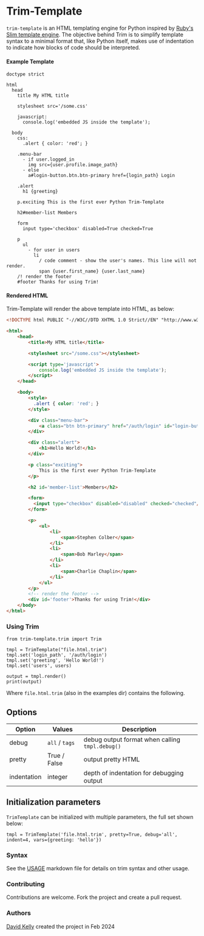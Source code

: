 # Trim-Template

`trim-template` is an HTML templating engine for Python inspired by [Ruby's Slim template engine](https://github.com/slim-template/slim).
The objective behind Trim is to simplify template syntax to a minimal format that, like Python itself,
makes use of indentation to indicate how blocks of code should be interpreted.

#### Example Template


```slim
doctype strict

html
  head
    title My HTML title

    stylesheet src='/some.css'

    javascript:
      console.log('embedded JS inside the template');

  body
    css:
      .alert { color: 'red'; }

    .menu-bar
      - if user.logged_in
        img src={user.profile.image_path}
      - else
        a#login-button.btn.btn-primary href={login_path} Login

    .alert
      h1 {greeting}

    p.exciting This is the first ever Python Trim-Template

    h2#member-list Members

    form
      input type='checkbox' disabled=True checked=True

    p
      ul
        - for user in users
          li
            / code comment - show the user's names. This line will not render.
            span {user.first_name} {user.last_name}
    /! render the footer
    #footer Thanks for using Trim!
```

#### Rendered HTML

Trim-Template will render the above template into HTML, as below:

```html
<!DOCTYPE html PUBLIC "-//W3C//DTD XHTML 1.0 Strict//EN" "http://www.w3.org/TR/xhtml1/DTD/xhtml1-strict.dtd">

<html>
    <head>
        <title>My HTML title</title>

        <stylesheet src="/some.css"></stylesheet>

        <script type='javascript'>
            console.log('embedded JS inside the template');
        </script>
    </head>

    <body>
        <style>
          .alert { color: 'red'; }
        </style>

        <div class="menu-bar">
            <a class="btn btn-primary" href="/auth/login" id="login-button"/>Login</a>
        </div>

        <div class="alert">
            <h1>Hello World!</h1>
        </div>

        <p class="exciting">
            This is the first ever Python Trim-Template
        </p>

        <h2 id='member-list'>Members</h2>

        <form>
          <input type="checkbox" disabled="disabled" checked="checked"/>
        </form>

        <p>
            <ul>
                <li>
                    <span>Stephen Colber</span>
                </li>
                <li>
                    <span>Bob Marley</span>
                </li>
                <li>
                    <span>Charlie Chaplin</span>
                </li>
            </ul>
        </p>
        <!-- render the footer -->
        <div id='footer'>Thanks for using Trim!</div>
    </body>
</html>
```


### Using Trim


```
from trim-template.trim import Trim

tmpl = TrimTemplate("file.html.trim")
tmpl.set('login_path', '/auth/login')
tmpl.set('greeting', 'Hello World!')
tmpl.set('users', users)

output = tmpl.render()
print(output)
```

Where `file.html.trim` (also in the examples dir) contains the following.

## Options

| Option      | Values         | Description                                       |
|-------------|----------------|---------------------------------------------------|
| debug       | `all` / `tags` | debug output format when calling `tmpl.debug()`   |
| pretty      | True / False   | output pretty HTML                                |
| indentation | integer        | depth of indentation for debugging output         |

## Initialization parameters

`TrimTemplate` can be initialized with multiple parameters, the full set shown below:

```
tmpl = TrimTemplate('file.html.trim', pretty=True, debug='all', indent=4, vars={greeting: 'hello'})
```

### Syntax

See the [USAGE](USAGE.md) markdown file for details on trim syntax and other usage.

### Contributing

Contributions are welcome.  Fork the project and create a pull request.

### Authors

[David Kelly](https://github.com/opensourceame) created the project in Feb 2024
